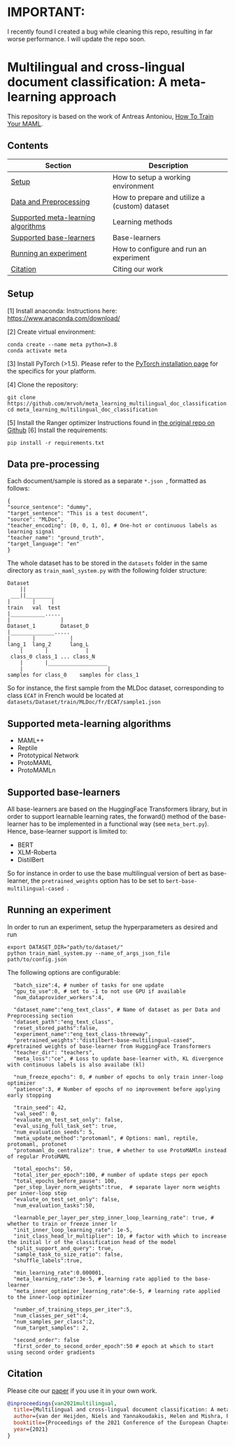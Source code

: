 # IMPORTANT:
I recently found I created a bug while cleaning this repo, resulting in far worse performance. I will update the repo soon.

# Multilingual and cross-lingual document classification: A meta-learning approach
This repository is based on the work of Antreas Antoniou, [How To Train Your MAML](https://github.com/AntreasAntoniou/HowToTrainYourMAMLPytorch).
## Contents
| Section | Description |
|-|-|
| [Setup](#setup) | How to setup a working environment |
| [Data and Preprocessing](#data-and-preprocessing) | How to prepare and utilize a (custom) dataset |
| [Supported meta-learning algorithms](#supported-meta-learning-algorithms) | Learning methods|
| [Supported base-learners](#supported-base-learners) | Base-learners |
| [Running an experiment](#running-an-experiment) | How to configure and run an experiment |
| [Citation](#citation) | Citing our work| 

## Setup

[1] Install anaconda:
Instructions here: https://www.anaconda.com/download/

[2] Create virtual environment:
```
conda create --name meta python=3.8
conda activate meta
```
[3]
Install PyTorch (>1.5). Please refer to the [PyTorch installation page](https://pytorch.org/get-started/locally/) for the specifics for your platform.

[4] Clone the repository:
```
git clone https://github.com/mrvoh/meta_learning_multilingual_doc_classification.git
cd meta_learning_multilingual_doc_classification
```
[5] Install the Ranger optimizer
Instructions found in [the original repo on Github](https://github.com/lessw2020/Ranger-Deep-Learning-Optimizer)
[6] Install the requirements:
```
pip install -r requirements.txt
```

## Data pre-processing
Each document/sample is stored as a separate ```*.json ```, formatted as follows:
```buildoutcfg
{
"source_sentence": "dummy", 
"target_sentence": "This is a test document", 
"source": "MLDoc", 
"teacher_encoding": [0, 0, 1, 0], # One-hot or continuous labels as learning signal
"teacher_name": "ground_truth", 
"target_language": "en"
}
```

The whole dataset has to be stored in the ```datasets``` folder in the same directory as ```train_maml_system.py``` with the following folder structure:
```
Dataset
    ||
 ___||_________
|       |     |
train   val  test
|___________.....
|                |
Dataset_1        Dataset_D
|______________.....
|       |           |
lang_1  lang_2      lang_L 
    |       |            |
 class_0 class_1 ... class_N
    |       |___________________
    |                           |
samples for class_0    samples for class_1
```
So for instance, the first sample from the MLDoc dataset, corresponding to class ```ECAT``` in French would be located at ```datasets/Dataset/train/MLDoc/fr/ECAT/sample1.json```

## Supported meta-learning algorithms 
- MAML++
- Reptile
- Prototypical Network
- ProtoMAML
- ProtoMAMLn

## Supported base-learners
All base-learners are based on the HuggingFace Transformers library, but in order to support learnable learning rates, the forward() method of the base-learner has to be implemented in a functional way (see ```meta_bert.py```). Hence, base-learner support is limited to:
- BERT
- XLM-Roberta
- DistilBert

So for instance in order to use the base multilingual version of bert as base-learner, the ```pretrained_weights``` option has to be set to ```bert-base-multilingual-cased ```.


## Running an experiment
In order to run an experiment, setup the hyperparameters as desired and run
```
export DATASET_DIR="path/to/dataset/"
python train_maml_system.py --name_of_args_json_file path/to/config.json
```

The following options are configurable:
```buildoutcfg
  "batch_size":4, # number of tasks for one update
  "gpu_to_use":0, # set to -1 to not use GPU if available
  "num_dataprovider_workers":4, 
 
  "dataset_name":"eng_text_class", # Name of dataset as per Data and Preprocessing section
  "dataset_path":"eng_text_class",
  "reset_stored_paths":false,
  "experiment_name":"eng_text_class-threeway",
  "pretrained_weights":"distilbert-base-multilingual-cased", #pretrained weights of base-learner from HuggingFace Transformers
  "teacher_dir": "teachers",
  "meta_loss":"ce", # Loss to update base-learner with, KL divergence with continuous labels is also availabe (kl)
  
  "num_freeze_epochs": 0, # number of epochs to only train inner-loop optimizer
  "patience":3, # Number of epochs of no improvement before applying early stopping

  "train_seed": 42, 
  "val_seed": 0,
  "evaluate_on_test_set_only": false,
  "eval_using_full_task_set": true,
  "num_evaluation_seeds": 5,
  "meta_update_method":"protomaml", # Options: maml, reptile, protomaml, protonet
  "protomaml_do_centralize": true, # whether to use ProtoMAMln instead of regular ProtoMAML
  
  "total_epochs": 50,
  "total_iter_per_epoch":100, # number of update steps per epoch
  "total_epochs_before_pause": 100,
  "per_step_layer_norm_weights":true,  # separate layer norm weights per inner-loop step
  "evalute_on_test_set_only": false,
  "num_evaluation_tasks":50,
  
  "learnable_per_layer_per_step_inner_loop_learning_rate": true, # whether to train or freeze inner lr
  "init_inner_loop_learning_rate": 1e-5,
  "init_class_head_lr_multiplier": 10, # factor with which to increase the initial lr of the classification head of the model
  "split_support_and_query": true,
  "sample_task_to_size_ratio": false,
  "shuffle_labels":true,

  "min_learning_rate":0.000001,
  "meta_learning_rate":3e-5, # learning rate applied to the base-learner
  "meta_inner_optimizer_learning_rate":6e-5, # learning rate applied to the inner-loop optimizer
  
  "number_of_training_steps_per_iter":5,
  "num_classes_per_set":4,
  "num_samples_per_class":2,
  "num_target_samples": 2,

  "second_order": false
  "first_order_to_second_order_epoch":50 # epoch at which to start using second order gradients
```


## Citation

Please cite our [paper](https://arxiv.org/abs/2101.11302) if you use it in your own work.
```bibtex
@inproceedings{van2021multilingual,
  title={Multilingual and cross-lingual document classification: A meta-learning approach},
  author={van der Heijden, Niels and Yannakoudakis, Helen and Mishra, Pushkar and Shutova, Ekaterina},
  booktitle={Proceedings of the 2021 Conference of the European Chapter of the Association for Computational Linguistics},
  year={2021}
}

```
